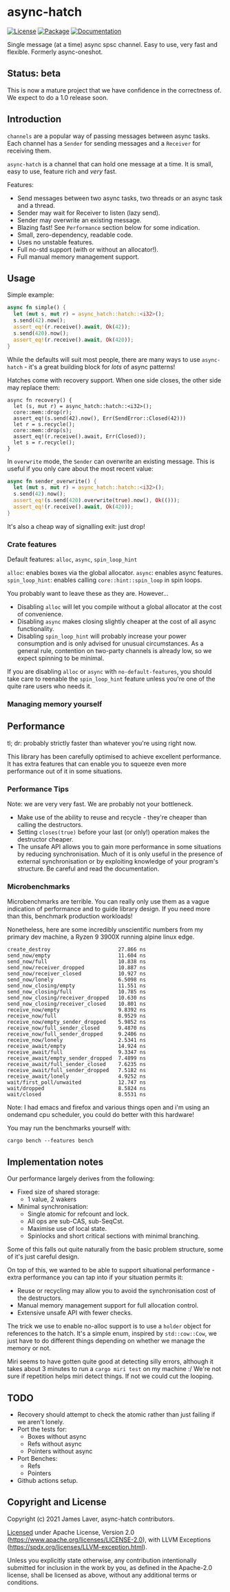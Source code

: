# async-hatch

[![License](https://img.shields.io/crates/l/async-hatch.svg)](https://github.com/irrustible/async-hatch/blob/main/LICENSE)
[![Package](https://img.shields.io/crates/v/async-hatch.svg)](https://crates.io/crates/async-hatch)
[![Documentation](https://docs.rs/async-hatch/badge.svg)](https://docs.rs/async-hatch)

Single message (at a time) async spsc channel. Easy to use, very fast and flexible. Formerly async-oneshot.

## Status: beta

This is now a mature project that we have confidence in the
correctness of. We expect to do a 1.0 release soon.

## Introduction

`channels` are a popular way of passing messages between async tasks. Each channel has a `Sender`
for sending messages and a `Receiver` for receiving them.

`async-hatch` is a channel that can hold one message at a time. It is
small, easy to use, feature rich and *very* fast.

Features:

* Send messages between two async tasks, two threads or an async task and a thread.
* Sender may wait for Receiver to listen (lazy send).
* Sender may overwrite an existing message.
* Blazing fast! See `Performance` section below for some indication.
* Small, zero-dependency, readable code.
* Uses no unstable features.
* Full no-std support (with or without an allocator!).
* Full manual memory management support.

## Usage

Simple example:

```rust
async fn simple() {
  let (mut s, mut r) = async_hatch::hatch::<i32>();
  s.send(42).now();
  assert_eq!(r.receive().await, Ok(42));
  s.send(420).now();
  assert_eq!(r.receive().await, Ok(420));
}
```

While the defaults will suit most people, there are many ways to use `async-hatch` - it's a great
building block for *lots* of async patterns!

Hatches come with recovery support. When one side closes, the other
side may replace them:

```
async fn recovery() {
  let (s, mut r) = async_hatch::hatch::<i32>();
  core::mem::drop(r);
  assert_eq!(s.send(42).now(), Err(SendError::Closed(42)))
  let r = s.recycle();
  core::mem::drop(s);
  assert_eq!(r.receive().await, Err(Closed));
  let s = r.recycle();
}
```

In `overwrite` mode, the `Sender` can overwrite an existing
message. This is useful if you only care about the most recent value:

```rust
async fn sender_overwrite() {
  let (mut s, mut r) = async_hatch::hatch::<i32>();
  s.send(42).now();
  assert_eq!(s.send(420).overwrite(true).now(), Ok(()));
  assert_eq!(r.receive().await, Ok(420));
}
```

It's also a cheap way of signalling exit: just drop!

### Crate features

Default features: `alloc`, `async`, `spin_loop_hint`

`alloc`: enables boxes via the global allocator.
`async`: enables async features.
`spin_loop_hint`: enables calling `core::hint::spin_loop` in spin loops.

You probably want to leave these as they are. However...

* Disabling `alloc` will let you compile without a global allocator at the cost of convenience.
* Disabling `async` makes closing slightly cheaper at the cost of all async functionality.
* Disabling `spin_loop_hint` will probably increase your power consumption and is only advised for
  unusual circumstances. As a general rule, contention on two-party channels is already low, so we
  expect spinning to be minimal.
  
If you are disabling `alloc` or `async` with `no-default-features`, you should take care to reenable
the `spin_loop_hint` feature unless you're one of the quite rare users who needs it.

### Managing memory yourself



## Performance

tl; dr: probably strictly faster than whatever you're using right now.

This library has been carefully optimised to achieve excellent performance. It has extra features
that can enable you to squeeze even more performance out of it in some situations.

### Performance Tips

Note: we are very very fast. We are probably not your bottleneck.

* Make use of the ability to reuse and recycle - they're cheaper than calling the destructors.
* Setting `closes(true)` before your last (or only!) operation makes the destructor cheaper.
* The unsafe API allows you to gain more performance in some situations by reducing
  synchronisation. Much of it is only useful in the presence of external synchronisation or by
  exploiting knowledge of your program's structure. Be careful and read the documentation.

### Microbenchmarks

Microbenchmarks are terrible. You can really only use them as a vague
indication of performance and to guide library design. If you need
more than this, benchmark production workloads!

Nonetheless, here are some incredibly unscientific numbers from my
primary dev machine, a Ryzen 9 3900X running alpine linux edge.

```
create_destroy                      27.866 ns
send_now/empty                      11.604 ns
send_now/full                       10.838 ns
send_now/receiver_dropped           10.887 ns
send_now/receiver_closed            10.927 ns
send_now/lonely                     6.5098 ns
send_now_closing/empty              11.551 ns
send_now_closing/full               10.785 ns
send_now_closing/receiver_dropped   10.630 ns
send_now_closing/receiver_closed    10.801 ns
receive_now/empty                   9.8392 ns
receive_now/full                    8.9529 ns
receive_now/empty_sender_dropped    5.9852 ns
receive_now/full_sender_closed      9.4870 ns
receive_now/full_sender_dropped     9.2406 ns
receive_now/lonely                  2.5341 ns
receive_await/empty                 14.924 ns
receive_await/full                  9.3347 ns
receive_await/empty_sender_dropped  7.4899 ns
receive_await/full_sender_closed    7.6235 ns
receive_await/full_sender_dropped   7.5182 ns
receive_await/lonely                4.9252 ns
wait/first_poll/unwaited            12.747 ns
wait/dropped                        8.5824 ns
wait/closed                         8.5531 ns
```

Note: I had emacs and firefox and various things open and i'm using an
ondemand cpu scheduler, you could do better with this hardware!

You may run the benchmarks yourself with:

```shell
cargo bench --features bench
```

<!-- To run them with async disabled: -->

<!-- We haven't written non-async benches yet -->
<!-- ```shell -->
<!-- cargo bench --no-default-features --features alloc,spin_loop_hint,bench -->
<!-- ``` -->

## Implementation notes

Our performance largely derives from the following:

* Fixed size of shared storage:
  * 1 value, 2 wakers
* Minimal synchronisation:
  * Single atomic for refcount and lock.
  * All ops are sub-CAS, sub-SeqCst.
  * Maximise use of local state.
  * Spinlocks and short critical sections with minimal branching.

Some of this falls out quite naturally from the basic problem
structure, some of it's just careful design.

On top of this, we wanted to be able to support situational
performance - extra performance you can tap into if your situation
permits it:

* Reuse or recycling may allow you to avoid the synchronisation cost
  of the destructors.
* Manual memory management support for full allocation control.
* Extensive unsafe API with fewer checks.

The trick we use to enable no-alloc support is to use a `holder` object for references to the
hatch. It's a simple enum, inspired by `std::cow::Cow`, we just have to do different things
depending on whether we manage the memory or not.

Miri seems to have gotten quite good at detecting silly errors, although it takes about 3 minutes to
run a `cargo miri test` on my machine :/ We're not sure if repetition helps miri detect things. If
not we could cut the looping.

## TODO

* Recovery should attempt to check the atomic rather than just failing if we aren't lonely.
* Port the tests for:
  * Boxes without async
  * Refs without async
  * Pointers without async
* Port Benches:
  * Refs
  * Pointers
* Github actions setup.

## Copyright and License

Copyright (c) 2021 James Laver, async-hatch contributors.

[Licensed](LICENSE) under Apache License, Version 2.0 (https://www.apache.org/licenses/LICENSE-2.0),
with LLVM Exceptions (https://spdx.org/licenses/LLVM-exception.html).

Unless you explicitly state otherwise, any contribution intentionally submitted
for inclusion in the work by you, as defined in the Apache-2.0 license, shall be
licensed as above, without any additional terms or conditions.
